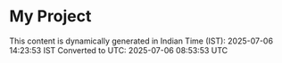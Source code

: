 # My Project

This content is dynamically generated in Indian Time (IST): 2025-07-06 14:23:53 IST
Converted to UTC: 2025-07-06 08:53:53 UTC
